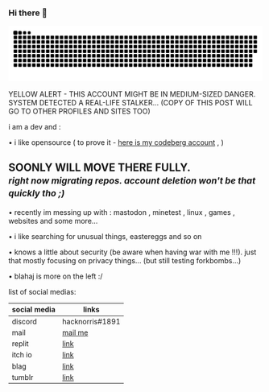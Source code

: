 ### Hi there 👋

![](https://github.com/hacknorris-aka-penguin/hacknorris-aka-penguin/blob/output/github-contribution-grid-snake.svg)

YELLOW ALERT - THIS ACCOUNT MIGHT BE IN MEDIUM-SIZED DANGER. SYSTEM DETECTED A REAL-LIFE STALKER...
(COPY OF THIS POST WILL GO TO OTHER PROFILES AND SITES TOO)

i am a dev and :

• i like opensource ( to prove it - [here is my codeberg account](https://codeberg.org/hacknorris) , )

<h2 color="red">SOONLY WILL MOVE THERE FULLY.<i><small><br>right now migrating repos. account deletion won't be that quickly tho ;) </small></i></h2>

• recently im messing up with : mastodon , minetest , linux , games , websites and some more...

• i like searching for unusual things, eastereggs and so on

• knows a little about security (be aware when having war with me !!!). just that mostly focusing on privacy things... (but still testing forkbombs...)

• blahaj is more on the left :/

list of social medias:


|social media | links |
|--|--|
| discord | hacknorris#1891 |
| mail | <a href="mailto:hacknorris@tutanota.com"> mail me </a> |
| replit | <a rel="me" href="https://replit.com/@hacknorris/">link</a> |
| itch io | <a rel="me" href="https://hacknorris.itch.io/">link</a> |
| blag | <a rel="me" href="https://hacknorris-blog.blogspot.com/?utm_source=github">link</a> |
| tumblr | <a rel="me" href="https://tumblr.com/hacknorris">link</a> |
